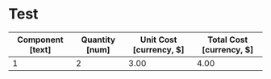 # Test

| Component [text] | Quantity [num] | Unit Cost [currency, $] | Total Cost [currency, $] |
| --- | --- | --- | --- |
| 1 | 2 | 3.00 | 4.00 |

